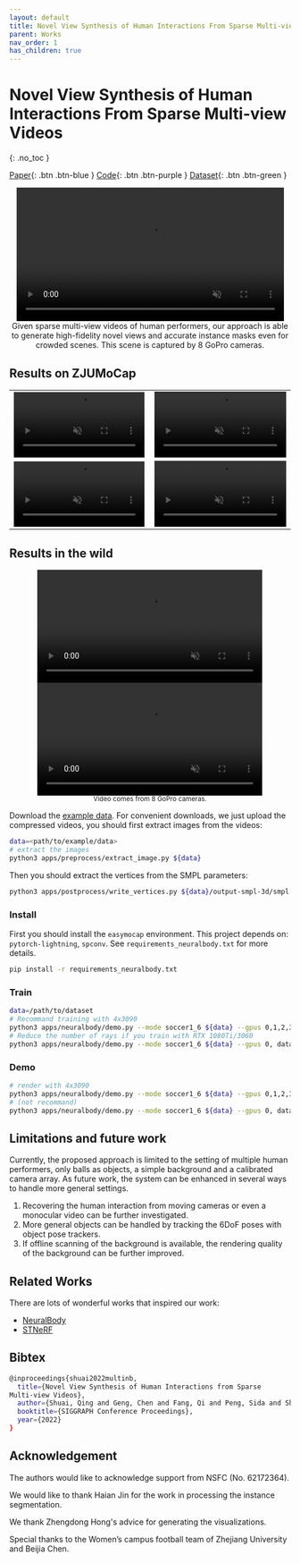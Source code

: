 ```yaml
---
layout: default
title: Novel View Synthesis of Human Interactions From Sparse Multi-view Videos
parent: Works
nav_order: 1
has_children: true
---
```


# Novel View Synthesis of Human Interactions From Sparse Multi-view Videos

{: .no_toc }

[Paper](https://dl.acm.org/doi/pdf/10.1145/3528233.3530704){: .btn .btn-blue }
[Code](./multinb_code.md){: .btn .btn-purple }
[Dataset](https://github.com/zju3dv/EasyMocap#zju-mocap){: .btn .btn-green }

<div align="center">
    <video width="95%" playsinline="" autoplay="autoplay" loop="loop" preload="" muted=""><source src="multinb/demo_soccer1-6.mp4" type="video/mp4">
    </video>
    <br>
    <div> Given sparse multi-view videos of human performers, our approach is able to generate high-fidelity novel views and accurate instance masks even for crowded scenes. This scene is captured by 8 GoPro cameras.</div>
</div>

## Results on ZJUMoCap

<table cellspacing="0">
    <thead>
    </thead>
    <tbody id="demo">
      <tr>
        <td>
          <video width="99%" playsinline="" autoplay="autoplay" loop="loop" preload="" muted=""><source src="multinb/demo_boxing2.mp4" type="video/mp4">
          </video>
        </td>
        <td>
          <video width="100%" playsinline="" autoplay="autoplay" loop="loop" preload="" muted=""><source src="multinb/demo_basketball_disappear.mp4" type="video/mp4">
          </video>
        </td>
      </tr>
      <tr>
        <td>
          <video width="99%" playsinline="" autoplay="autoplay" loop="loop" preload="" muted=""><source src="multinb/demo_handstand.mp4" type="video/mp4">
          </video>
        </td>
        <td>
          <video width="100%" playsinline="" autoplay="autoplay" loop="loop" preload="" muted=""><source src="multinb/demo_juggle.mp4" type="video/mp4">
          </video>
        </td>
      </tr>
    </tbody>
</table>


## Results in the wild

<div align="center">
    <video width="80%" playsinline="" autoplay="autoplay" loop="loop" preload="" muted=""><source src="multinb/demo_soccer1-yuang.mp4" type="video/mp4">
    </video>
    <br>
    <video width="80%" playsinline="" autoplay="autoplay" loop="loop" preload="" muted=""><source src="multinb/demo_soccer1-beijia.mp4" type="video/mp4">
    </video>
    <br>
    <sup>Video comes from 8 GoPro cameras.</sup>
</div>

Download the [example data](https://zjueducn-my.sharepoint.com/:u:/g/personal/s_q_zju_edu_cn/EUrwsDgin4JKlxtsXY_qOcUBozki-kUY65-9BOvd2-AzbQ?e=OOVqCF). For convenient downloads, we just upload the compressed videos, you should first extract images from the videos:

```bash
data=<path/to/example/data>
# extract the images
python3 apps/preprocess/extract_image.py ${data}
```

Then you should extract the vertices from the SMPL parameters:

```bash
python3 apps/postprocess/write_vertices.py ${data}/output-smpl-3d/smpl ${data}/output-smpl-3d/vertices --cfg_model ${data}/output-smpl-3d/cfg_model.yml --mode vertices
```


### Install

First you should install the `easymocap` environment. This project depends on: `pytorch-lightning`, `spconv`. See `requirements_neuralbody.txt` for more details.

```bash
pip install -r requirements_neuralbody.txt
```

### Train

```bash
data=/path/to/dataset
# Recommand training with 4x3090
python3 apps/neuralbody/demo.py --mode soccer1_6 ${data} --gpus 0,1,2,3
# Reduce the number of rays if you train with RTX 1080Ti/3060
python3 apps/neuralbody/demo.py --mode soccer1_6 ${data} --gpus 0, data_share_args.sample_args.nrays 1024
```

### Demo

```bash
# render with 4x3090
python3 apps/neuralbody/demo.py --mode soccer1_6 ${data} --gpus 0,1,2,3 --demo
# (not recommand)
python3 apps/neuralbody/demo.py --mode soccer1_6 ${data} --gpus 0, data_share_args.sample_args.nrays 1024 --demo
```

<!-- 
```bash
# training
python3 apps/neuralbody/demo.py ${data} --mode soccer1_yuang --gpus 0,1,2,3
# render the demo
python3 apps/neuralbody/demo.py ${data} --mode soccer1_yuang --gpus 0,1,2,3 --demo
# training
python3 apps/neuralbody/demo.py ${data} --mode soccer1_beijia --gpus 0,1,2,3
# render the demo
python3 apps/neuralbody/demo.py ${data} --mode soccer1_beijia --gpus 0,1,2,3 --demo
``` -->

<!-- ## Failure Cases

Consider the technical components of our work, we may fail in such cases: -->

## Limitations and future work

Currently, the proposed approach is limited to the setting of multiple human performers, only balls as objects, a simple background and a calibrated camera array. As future work, the system can be enhanced in several ways to handle more general settings. 

1. Recovering the human interaction from moving cameras or even a monocular video can be further investigated. 
2. More general objects can be handled by tracking the 6DoF
poses with object pose trackers. 
3. If offline scanning of the background is available, the rendering quality of the background can be further improved.

## Related Works
There are lots of wonderful works that inspired our work:

- [NeuralBody](https://github.com/zju3dv/neuralbody)
- [STNeRF](https://github.com/DarlingHang/st-nerf)

## Bibtex

```bash
@inproceedings{shuai2022multinb,
  title={Novel View Synthesis of Human Interactions from Sparse
Multi-view Videos},
  author={Shuai, Qing and Geng, Chen and Fang, Qi and Peng, Sida and Shen, Wenhao and Zhou, Xiaowei and Bao, Hujun},
  booktitle={SIGGRAPH Conference Proceedings},
  year={2022}
}
```

## Acknowledgement

The authors would like to acknowledge support from NSFC (No.
62172364).

We would like to thank Haian Jin for the work in processing the instance segmentation.

We thank Zhengdong Hong's advice for generating the visualizations.

Special thanks to the Women’s campus football team of Zhejiang University and Beijia Chen.

